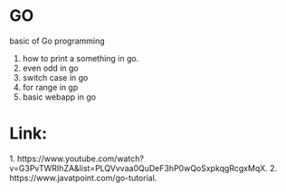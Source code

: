 # GO
basic of Go programming

1. how to print a something in go.
2. even odd in go
3. switch case in go
4. for range in gp
5. basic webapp in go






<h1>Link:</h1>
1. https://www.youtube.com/watch?v=G3PvTWRIhZA&list=PLQVvvaa0QuDeF3hP0wQoSxpkqgRcgxMqX.
2. https://www.javatpoint.com/go-tutorial.

